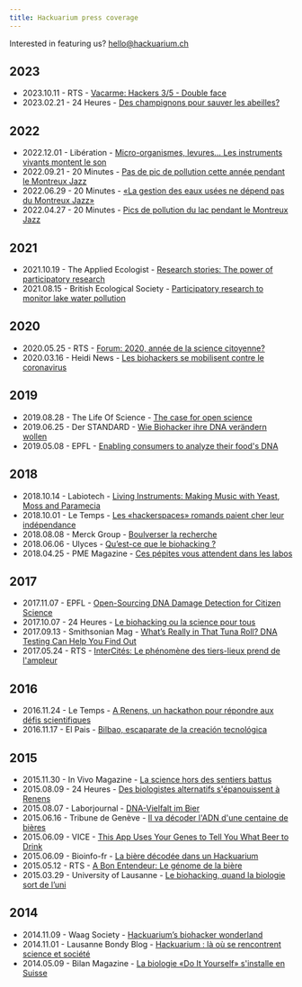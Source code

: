 ```yaml
---
title: Hackuarium press coverage
---
```


Interested in featuring us? hello@hackuarium.ch

## 2023

* 2023.10.11 - RTS - [Vacarme: Hackers 3/5 - Double face](https://www.rts.ch/audio-podcast/2023/audio/hackers-3-5-double-face-26174623.html)
* 2023.02.21 - 24 Heures - [Des champignons pour sauver les abeilles?](https://www.24heures.ch/des-champignons-pour-sauver-les-abeilles-795372306068)

## 2022

* 2022.12.01 - Libération - [Micro-organismes, levures… Les instruments vivants montent le son](https://www.liberation.fr/culture/musique/instruments-vivants-levure-en-mesure-20221202_IU4VQ4UIRBDPXNG5R6JVTSUFZQ/)
* 2022.09.21 - 20 Minutes - [Pas de pic de pollution cette année pendant le Montreux Jazz](https://www.20min.ch/fr/story/pas-de-pic-de-pollution-cette-annee-pendant-le-montreux-jazz-969479307519)
* 2022.06.29 - 20 Minutes - [«La gestion des eaux usées ne dépend pas du Montreux Jazz»](https://www.20min.ch/fr/video/la-gestion-des-eaux-usees-ne-depend-pas-du-montreux-jazz-554987933324)
* 2022.04.27 - 20 Minutes - [Pics de pollution du lac pendant le Montreux Jazz](https://www.20min.ch/fr/story/pics-de-pollution-du-lac-pendant-le-montreux-jazz-111145484690)

## 2021

* 2021.10.19 - The Applied Ecologist - [Research stories: The power of participatory research](https://appliedecologistsblog.com/2021/10/19/research-stories-the-power-of-participatory-research/)
* 2021.08.15 - British Ecological Society - [Participatory research to monitor lake water pollution](https://besjournals.onlinelibrary.wiley.com/doi/10.1002/2688-8319.12094)

## 2020

* 2020.05.25 - RTS - [Forum: 2020, année de la science citoyenne?](https://www.rts.ch/play/tv/forum/video/le-grand-debat-2020-annee-de-la-science-citoyenne?urn=urn:rts:video:11351008)
* 2020.03.16 - Heidi News - [Les biohackers se mobilisent contre le coronavirus](https://www.heidi.news/sante/les-biohackers-se-mobilisent-contre-le-coronavirus)

## 2019

* 2019.08.28 - The Life Of Science - [The case for open science](https://thelifeofscience.com/2019/08/28/the-case-for-open-science/)
* 2019.06.25 - Der STANDARD - [Wie Biohacker ihre DNA verändern wollen](https://www.derstandard.at/story/2000104340409/crispr-sets-fuer-zuhausewie-biohacker-ihre-dna-veraendern-wollen)
* 2019.05.08 - EPFL - [Enabling consumers to analyze their food's DNA](https://actu.epfl.ch/news/enabling-consumers-to-analyze-their-food-s-dna/)

## 2018

* 2018.10.14 - Labiotech - [Living Instruments: Making Music with Yeast, Moss and Paramecia](https://www.labiotech.eu/more-news/living-instruments-music-yeast-moss/)
* 2018.10.01 - Le Temps - [Les «hackerspaces» romands paient cher leur indépendance](https://www.letemps.ch/sciences/hackerspaces-romands-paient-cher-independance)
* 2018.08.08 - Merck Group - [Boulverser la recherche](https://www.merckgroup.com/fr-fr/stories/disrupting-research-luc-henry-and-hackuarium.html)
* 2018.06.06 - Ulyces - [Qu’est-ce que le biohacking ?](https://www.ulyces.co/longs-formats/quest-ce-que-le-biohacking/)
* 2018.04.25 - PME Magazine - [Ces pépites vous attendent dans les labos](https://www.pme.ch/entreprises/2018/04/25/pepites-attendent-labos)

## 2017

* 2017.11.07 - EPFL - [Open-Sourcing DNA Damage Detection for Citizen Science](https://memento.epfl.ch/event/open-sourcing-dna-damage-detection-for-citizen-s-2/)
* 2017.10.07 - 24 Heures - [Le biohacking ou la science pour tous](https://www.24heures.ch/le-biohacking-ou-la-science-pour-tous-432509017172)
* 2017.09.13 - Smithsonian Mag - [What’s Really in That Tuna Roll? DNA Testing Can Help You Find Out](https://www.smithsonianmag.com/science-nature/whats-really-in-that-tuna-roll-dna-sequencing-180964850/)
* 2017.05.24 - RTS - [InterCités: Le phénomène des tiers-lieux prend de l'ampleur](https://www.rts.ch/audio-podcast/2017/audio/intercites-le-phenomene-des-tiers-lieux-prend-de-l-ampleur-25484376.html)

## 2016

* 2016.11.24 - Le Temps - [A Renens, un hackathon pour répondre aux défis scientifiques](https://www.letemps.ch/sciences/sciences-de-la-vie/renens-un-hackathon-repondre-aux-defis-scientifiques)
* 2016.11.17 - El Pais - [Bilbao, escaparate de la creación tecnológica](https://elpais.com/ccaa/2016/11/17/paisvasco/1479372585_199432.html)

## 2015

* 2015.11.30 - In Vivo Magazine - [La science hors des sentiers battus](https://www.invivomagazine.com/fr/mens_sana/en_images/article/225/la-science-hors-des-sentiers-battus)
* 2015.08.09 - 24 Heures - [Des biologistes alternatifs s'épanouissent à Renens](http://www.24heures.ch/vaud-regions/lausanne-region/biologistes-alternatifs-s-epanouissent-renens/story/11641289)
* 2015.08.07 - Laborjournal - [DNA-Vielfalt im Bier](https://www.laborjournal.de/editorials/950.php)
* 2015.06.16 - Tribune de Genève - [Il va décoder l'ADN d'une centaine de bières](https://www.tdg.ch/il-va-decoder-ladn-dune-centaine-de-bieres-686571257879)
* 2015.06.09 - VICE - [This App Uses Your Genes to Tell You What Beer to Drink](https://www.vice.com/en/article/nz9kyw/this-app-uses-your-genes-to-tell-you-what-beer-to-drink)
* 2015.06.09 - Bioinfo-fr - [La bière décodée dans un Hackuarium](https://bioinfo-fr.net/la-biere-decodee-dans-un-hackuarium)
* 2015.05.12 - RTS - [A Bon Entendeur: Le génome de la bière](https://www.rts.ch/emissions/abe/2015/video/biere-les-petites-brasseries-se-font-mousser-26493910.html)
* 2015.03.29 - University of Lausanne - [Le biohacking, quand la biologie sort de l’uni](https://www.unil.ch/unicom/files/live/sites/unicom/files/shared/uniscope/2014-2015/601.pdf)

## 2014

* 2014.11.09 - Waag Society - [Hackuarium’s biohacker wonderland](https://waag.org/en/article/hackuariums-biohacker-wonderland/)
* 2014.11.01 - Lausanne Bondy Blog - [Hackuarium : là où se rencontrent science et société](https://www.lausannebondyblog.ch/hackuarium/)
* 2014.05.09 - Bilan Magazine - [La biologie «Do It Yourself» s'installe en Suisse](https://www.bilan.ch/techno/la_biologie_do_it_yourself_s_installe_en_suisse)
